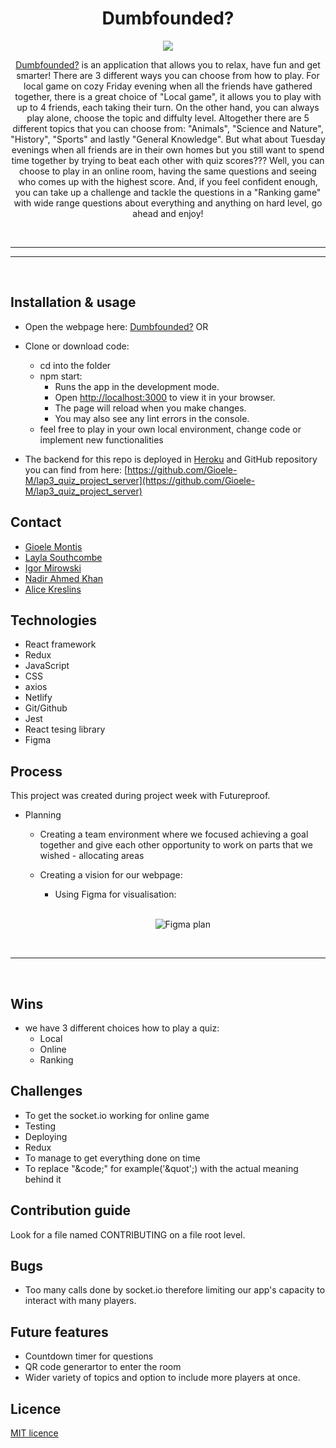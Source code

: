 <h1 align="center">Dumbfounded?</h1>

<p align="center">
<img src="https://i.ibb.co/PcJWJ4T/john-schnobrich-2-FPjl-Ay-MQTA-unsplash-1.jpg" >
</p>

<div align="center">

[Dumbfounded?](https://red-devil-quiz.netlify.app) is an application that allows you to relax, have fun and get smarter! There are 3 different ways you can choose from how to play. For local game on cozy Friday evening when all the friends have gathered together, there is a great choice of "Local game", it allows you to play with up to 4 friends, each taking their turn. On the other hand, you can always play alone, choose the topic and diffulty level. Altogether there are 5 different topics that you can choose from: "Animals", "Science and Nature", "History", "Sports" and lastly "General Knowledge". But what about Tuesday evenings when all friends are in their own homes but you still want to spend time together by trying to beat each other with quiz scores??? Well, you can choose to play in an online room, having the same questions and seeing who comes up with the highest score. And, if you feel confident enough, you can take up a challenge and tackle the questions in a "Ranking game" with wide range questions about everything and anything on hard level, go ahead and enjoy!

<br>

</div>

---

---

<br>

## Installation & usage

-   Open the webpage here: [Dumbfounded?](https://red-devil-quiz.netlify.app) OR
-   Clone or download code:

    -   cd into the folder
    -   npm start:
        -   Runs the app in the development mode.
        -   Open [http://localhost:3000](http://localhost:3000) to view it in your browser.
        -   The page will reload when you make changes.
        -   You may also see any lint errors in the console.
    -   feel free to play in your own local environment, change code or implement new functionalities

-   The backend for this repo is deployed in [Heroku](https://red-devils-quiz.herokuapp.com/) and GitHub repository you can find from here: [https://github.com/Gioele-M/lap3_quiz_project_server](https://github.com/Gioele-M/lap3_quiz_project_server)

## Contact

-   [Gioele Montis](https://github.com/Gioele-M)
-   [Layla Southcombe](https://github.com/LaylaSouthcombe)
-   [Igor Mirowski](https://github.com/Igormirowski)
-   [Nadir Ahmed Khan](https://github.com/Nadirkhan98)
-   [Alice Kreslins](https://github.com/alicekres)

## Technologies

-   React framework
-   Redux
-   JavaScript
-   CSS
-   axios
-   Netlify
-   Git/Github
-   Jest
-   React tesing library
-   Figma

## Process

This project was created during project week with Futureproof.

-   Planning

    -   Creating a team environment where we focused achieving a goal together and give each other opportunity to work on parts that we wished - allocating areas

    -   Creating a vision for our webpage:

        -   Using Figma for visualisation:

        <br>

        <div align="center">

        ![Figma plan](https://i.ibb.co/k8P3Kfh/Screenshot-2022-06-30-160748.png)

        </div>

<br>

---

<br>

## Wins

-   we have 3 different choices how to play a quiz:
    -   Local
    -   Online
    -   Ranking

## Challenges

-   To get the socket.io working for online game
-   Testing
-   Deploying
-   Redux
-   To manage to get everything done on time
-   To replace "&code;" for example('&quot';) with the actual meaning behind it

## Contribution guide

Look for a file named CONTRIBUTING on a file root level.

## Bugs

-   Too many calls done by socket.io therefore limiting our app's capacity to interact with many players.

## Future features

-   Countdown timer for questions
-   QR code generartor to enter the room
-   Wider variety of topics and option to include more players at once.

## Licence

[MIT licence](https://opensource.org/licenses/MIT)
